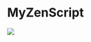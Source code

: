 # MyZenScript

![](https://img.shields.io/badge/Test-%E6%B5%8B%E8%AF%95%E6%96%87%E6%9C%AC-brightgreen)
